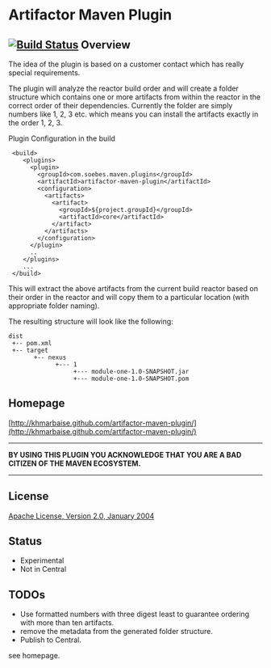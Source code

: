 Artifactor Maven Plugin
=======================

[![Build Status](https://buildhive.cloudbees.com/job/khmarbaise/job/artifactor-maven-plugin/badge/icon)](https://buildhive.cloudbees.com/job/khmarbaise/job/artifactor-maven-plugin/)
Overview
--------

 The idea of the plugin is based on a customer contact which has really special
 requirements. 
 
 The plugin will analyze the reactor build order and will create a folder
 structure which contains one or more artifacts from within the reactor
 in the correct order of their dependencies. Currently
 the folder are simply numbers like 1, 2, 3 etc. which means
 you can install the artifacts exactly in the order 1, 2, 3. 
 
 
 Plugin Configuration in the build 

	 <build>
	    <plugins>
	      <plugin>
	        <groupId>com.soebes.maven.plugins</groupId>
	        <artifactId>artifactor-maven-plugin</artifactId>
	        <configuration>
	          <artifacts>
	            <artifact>
	              <groupId>${project.groupId}</groupId>
	              <artifactId>core</artifactId>
	            </artifact>
	          </artifacts>
	        </configuration>
	      </plugin>
	      ..
	    </plugins>
	    ...
	 </build>


 This will extract the above artifacts from the current build reactor 
 based on their order in the reactor and will copy them to a particular 
 location (with appropriate folder naming).
 
 The resulting structure will look like the following:
 
    dist
     +-- pom.xml
     +-- target
           +-- nexus
                 +--- 1
                      +--- module-one-1.0-SNAPSHOT.jar
                      +--- module-one-1.0-SNAPSHOT.pom


Homepage
--------
[http://khmarbaise.github.com/artifactor-maven-plugin/](http://khmarbaise.github.com/artifactor-maven-plugin/)

- - -

__BY USING THIS PLUGIN YOU ACKNOWLEDGE THAT YOU ARE A BAD CITIZEN OF THE MAVEN ECOSYSTEM.__

- - -

License
-------
[Apache License, Version 2.0, January 2004](http://www.apache.org/licenses/)


Status
------

 * Experimental
 * Not in Central

TODOs
-----

 * Use formatted numbers with three digest least to guarantee ordering with more than ten artifacts.  
 * remove the metadata from the generated folder structure.
 * Publish to Central.

see homepage.
